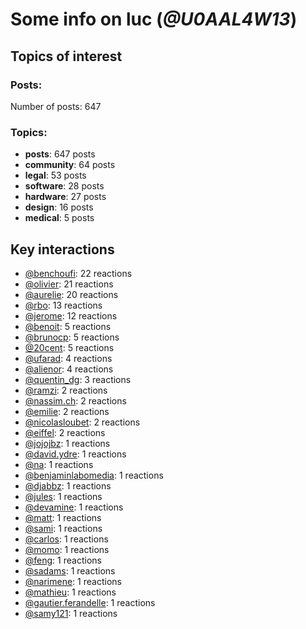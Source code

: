 # Some info on luc (_@U0AAL4W13_)


## Topics of interest

### Posts: 

Number of posts: 647

### Topics:

* __posts__: 647 posts
* __community__: 64 posts
* __legal__: 53 posts
* __software__: 28 posts
* __hardware__: 27 posts
* __design__: 16 posts
* __medical__: 5 posts

## Key interactions 

* [@benchoufi](./U0B47KC3S.md): 22 reactions
* [@olivier](./U04DFTZ7D.md): 21 reactions
* [@aurelie](./U37GZRZU6.md): 20 reactions
* [@rbo](./U38HVMZ6K.md): 13 reactions
* [@jerome](./U07UEJC2H.md): 12 reactions
* [@benoit](./U0GMX7QUB.md): 5 reactions
* [@brunocp](./U33817K25.md): 5 reactions
* [@20cent](./U0GN7EB32.md): 5 reactions
* [@ufarad](./U0HF2S3QX.md): 4 reactions
* [@alienor](./U1N5Q9334.md): 4 reactions
* [@quentin_dg](./U2UU194RZ.md): 3 reactions
* [@ramzi](./U2UV28W2F.md): 2 reactions
* [@nassim.ch](./U1NM17NHF.md): 2 reactions
* [@emilie](./U0FN1B8KD.md): 2 reactions
* [@nicolasloubet](./U04H8570R.md): 2 reactions
* [@eiffel](./U3GHS132Q.md): 2 reactions
* [@jojojbz](./U1DGN6S80.md): 1 reactions
* [@david.ydre](./U1JCFS7N3.md): 1 reactions
* [@na](./U07SNUM7F.md): 1 reactions
* [@benjaminlabomedia](./U394HRZ1B.md): 1 reactions
* [@djabbz](./U2PFHNN3C.md): 1 reactions
* [@jules](./U3ML4L01Z.md): 1 reactions
* [@devamine](./U2X7189QR.md): 1 reactions
* [@matt](./U1EP1RDGE.md): 1 reactions
* [@sami](./U2MF267L2.md): 1 reactions
* [@carlos](./U087C42L8.md): 1 reactions
* [@momo](./U1NLWV4BZ.md): 1 reactions
* [@feng](./U1G9KDFNE.md): 1 reactions
* [@sadams](./U2V0F9YAK.md): 1 reactions
* [@narimene](./U1NTT0ZPH.md): 1 reactions
* [@mathieu](./U0PPGEYFK.md): 1 reactions
* [@gautier.ferandelle](./U0PKUKHPC.md): 1 reactions
* [@samy121](./U1G9AEN7L.md): 1 reactions
